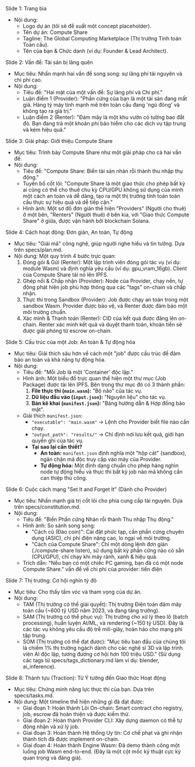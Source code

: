 Slide 1: Trang bìa
   * Nội dung:
       * Logo dự án (tôi sẽ đề xuất một concept placeholder).
       * Tên dự án: Compute Share
       * Tagline: The Global Computing Marketplace (Thị trường Tính toán Toàn cầu).
       * Tên của bạn & Chức danh (ví dụ: Founder & Lead Architect).

  Slide 2: Vấn đề: Tài sản bị lãng quên
   * Mục tiêu: Nhấn mạnh hai vấn đề song song: sự lãng phí tài nguyên và chi phí cao.
   * Nội dung:
       * Tiêu đề: "Hai mặt của một vấn đề: Sự lãng phí và Chi phí."
       * Luận điểm 1 (Provider): "Phần cứng của bạn là một tài sản đang mất giá. Hàng tỷ máy tính mạnh mẽ trên toàn cầu đang 'ngủ đông' và không tạo ra giá trị."
       * Luận điểm 2 (Renter): "Đám mây là một khu vườn có tường bao đắt đỏ. Bạn đang trả một khoản phí bảo hiểm cho các dịch vụ tập trung và kém hiệu quả."

  Slide 3: Giải pháp: Giới thiệu Compute Share
   * Mục tiêu: Trình bày Compute Share như một giải pháp cho cả hai vấn đề.
   * Nội dung:
       * Tiêu đề: "Compute Share: Biến tài sản nhàn rỗi thành thu nhập thụ động."
       * Tuyên bố cốt lõi: "Compute Share là một giao thức cho phép bất kỳ ai cũng có thể cho thuê chu kỳ CPU/GPU không sử dụng của mình một cách an toàn và dễ dàng, tạo ra một thị trường tính toán toàn cầu thực sự hiệu quả và dễ tiếp cận."
       * Hình ảnh: Một sơ đồ đơn giản thể hiện "Providers" (Người cho thuê) ở một bên, "Renters" (Người thuê) ở bên kia, với "Giao thức Compute Share" ở giữa, được vận hành bởi blockchain Solana.

  Slide 4: Cách hoạt động: Đơn giản, An toàn, Tự động
   * Mục tiêu: "Giải mã" công nghệ, giúp người nghe hiểu và tin tưởng. Dựa trên specs/plan.md.
   * Nội dung: Một quy trình 4 bước trực quan:
       1. Đóng gói & Gửi (Renter): Một lập trình viên đóng gói tác vụ (ví dụ: module Wasm) và
          định nghĩa yêu cầu (ví dụ: gpu_vram_16gb). Client của Compute Share tải nó lên IPFS.
       2. Ghép nối & Chấp nhận (Provider): Node của Provider, chạy nền, tự động phát hiện job phù
           hợp thông qua các "tags" on-chain và chấp nhận.
       3. Thực thi trong Sandbox (Provider): Job được chạy an toàn trong một sandbox Wasm.
          Provider được bảo vệ, và Renter được đảm bảo một môi trường chuẩn.
       4. Xác minh & Thanh toán (Renter): CID của kết quả được đăng lên on-chain. Renter xác minh
           kết quả và duyệt thanh toán, khoản tiền sẽ được giải phóng từ escrow on-chain.

  Slide 5: Cấu trúc của một Job: An toàn & Tự động hóa
   * Mục tiêu: Giải thích sâu hơn về cách một "job" được cấu trúc để đảm bảo an toàn và khả năng tự động hóa.
   * Nội dung:
       * Tiêu đề: "Mỗi Job là một 'Container' độc lập."
       * Hình ảnh: Một biểu đồ trực quan thể hiện một thư mục (Job Package) được tải lên IPFS. Bên trong thư mục đó có 3 thành phần:
           1.  **File thực thi (`main.wasm`):** "Bộ não" của tác vụ.
           2.  **Dữ liệu đầu vào (`input.json`):** "Nguyên liệu" cho tác vụ.
           3.  **Bản kê khai (`manifest.json`):** "Bảng hướng dẫn & Hợp đồng bảo mật".
       * Giải thích `manifest.json`:
           *   `"executable": "main.wasm"` -> Lệnh cho Provider biết file nào cần chạy.
           *   `"output_path": "results/"` -> Chỉ định nơi lưu kết quả, giới hạn quyền ghi của tác vụ.
           *   **Tại sao lại cần thiết?**
               *   **An toàn:** `manifest.json` định nghĩa một "hộp cát" (sandbox), ngăn chặn mã độc truy cập vào máy của Provider.
               *   **Tự động hóa:** Một định dạng chuẩn cho phép hàng nghìn node tự động hiểu và thực thi bất kỳ job nào mà không cần can thiệp thủ công.

  Slide 6: Cuộc cách mạng "Set It and Forget It" (Dành cho Provider)
   * Mục tiêu: Nhấn mạnh giá trị cốt lõi cho phía cung cấp tài nguyên. Dựa trên
     specs/constitution.md.
   * Nội dung:
       * Tiêu đề: "Biến Phần cứng Nhàn rỗi thành Thu nhập Thụ động."
       * Hình ảnh: So sánh song song:
           * "Cách cũ (Đào coin)": Cài đặt phức tạp, cần phần cứng chuyên dụng (ASIC), chi phí
             điện năng cao, lo ngại về môi trường.
           * "Cách của Compute Share": Chỉ một dòng lệnh đơn giản (./compute-share listen), sử dụng bất kỳ
              phần cứng nào có sẵn (CPU/GPU), chỉ chạy khi máy rảnh, xanh & hiệu quả.
       * Trích dẫn: "Nếu bạn có một chiếc PC gaming, bạn đã có một node Compute Share."
vấn đề về chi phí của provider: tiền điện

  Slide 7: Thị trường: Cơ hội nghìn tỷ đô
   * Mục tiêu: Cho thấy tầm vóc và tham vọng của dự án.
   * Nội dung:
       * TAM (Thị trường có thể giải quyết): Thị trường Điện toán đám mây toàn cầu (~600 tỷ USD
         năm 2023, và đang tăng trưởng).
       * SAM (Thị trường có thể phục vụ): Thị trường cho xử lý theo lô (batch processing), huấn
         luyện AI/ML, và rendering (~150 tỷ USD). Đây là các tác vụ không yêu cầu độ trễ
         mili-giây, hoàn hảo cho mạng phi tập trung.
       * SOM (Thị trường có thể đạt được): "Mục tiêu ban đầu của chúng tôi là chiếm 1% thị
         trường ngách dành cho các nghệ sĩ 3D và lập trình viên AI độc lập, tương đương cơ hội
         hơn 100 triệu USD." (Sử dụng các tags từ specs/tags_dictionary.md làm ví dụ: blender,
         ai_inference).

  Slide 8: Thành tựu (Traction): Từ Ý tưởng đến Giao thức Hoạt động
   * Mục tiêu: Chứng minh năng lực thực thi của bạn. Dựa trên specs/tasks.md.
   * Nội dung: Một timeline thể hiện những gì đã đạt được:
       * Giai đoạn 1: Hoàn thành Lõi On-chain: Smart contract cho registry, job, escrow đã hoàn
         thiện và được kiểm thử.
       * Giai đoạn 2: Hoàn thành Provider CLI: Xây dựng daemon có thể tự động nhận và xử lý job.
       * Giai đoạn 3: Hoàn thành Hệ thống Uy tín: Cơ chế phạt và ghi nhận thành tích đã được
         implement on-chain.
       * Giai đoạn 4: Hoàn thành Engine Wasm: Đã demo thành công một luồng job Wasm end-to-end.
         (Đây là một cột mốc kỹ thuật cực kỳ quan trọng và đáng giá).
